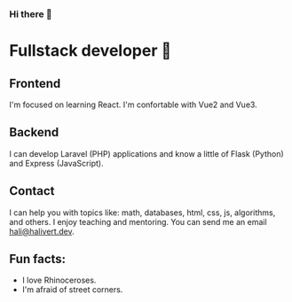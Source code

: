 ### Hi there 👋

# Fullstack developer 🦏

## Frontend

I'm focused on learning React.
I'm confortable with Vue2 and Vue3.

## Backend

I can develop Laravel (PHP) applications and know a little of Flask (Python) and Express (JavaScript).

## Contact

I can help you with topics like: math, databases, html, css, js, algorithms, and others.
I enjoy teaching and mentoring.
You can send me an email [hali@halivert.dev](mailto:hali@halivert.dev).

## Fun facts:
- I love Rhinoceroses.
- I'm afraid of street corners.
